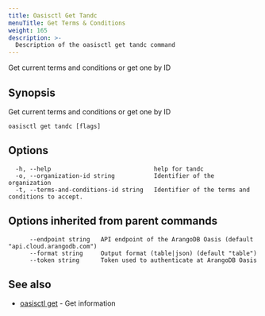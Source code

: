 ```yaml
---
title: Oasisctl Get Tandc
menuTitle: Get Terms & Conditions
weight: 165
description: >-
  Description of the oasisctl get tandc command
---
```

Get current terms and conditions or get one by ID

## Synopsis

Get current terms and conditions or get one by ID

```
oasisctl get tandc [flags]
```

## Options

```
  -h, --help                             help for tandc
  -o, --organization-id string           Identifier of the organization
  -t, --terms-and-conditions-id string   Identifier of the terms and conditions to accept.
```

## Options inherited from parent commands

```
      --endpoint string   API endpoint of the ArangoDB Oasis (default "api.cloud.arangodb.com")
      --format string     Output format (table|json) (default "table")
      --token string      Token used to authenticate at ArangoDB Oasis
```

## See also

* [oasisctl get](_index.md)	 - Get information

